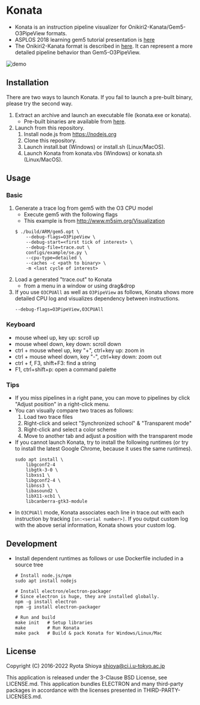 # Konata

* Konata is an instruction pipeline visualizer for Onikiri2-Kanata/Gem5-O3PipeView formats.
* ASPLOS 2018 learning gem5 tutorial presentation is [here](http://learning.gem5.org/tutorial/presentations/vis-o3-gem5.pdf
)
* The Onikiri2-Kanata format is described in [here](docs/kanata-log-format.md). It can represent a more detailed pipeline behavior than Gem5-O3PipeView.

![demo](https://github.com/shioyadan/Konata/wiki/images/konata.gif)


## Installation

There are two ways to launch Konata.
If you fail to launch a pre-built binary, please try the second way.

1. Extract an archive and launch an executable file (konata.exe or konata).
    * Pre-built binaries are available from [here](https://github.com/shioyadan/Konata/releases).
2. Launch from this repository.
    1. Install node.js from https://nodejs.org
    2. Clone this repository.
    3. Launch install.bat (Windows) or install.sh (Linux/MacOS).
    4. Launch Konata from konata.vbs (Windows) or konata.sh (Linux/MacOS).


## Usage

### Basic

1. Generate a trace log from gem5 with the O3 CPU model
    * Execute gem5 with the following flags
    * This example is from http://www.m5sim.org/Visualization
    ```
    $ ./build/ARM/gem5.opt \
        --debug-flags=O3PipeView \
        --debug-start=<first tick of interest> \
        --debug-file=trace.out \
        configs/example/se.py \
        --cpu-type=detailed \
        --caches -c <path to binary> \
        -m <last cycle of interest>
    ```
2. Load a generated "trace.out" to Konata
    * from a menu in a window or using drag&drop
3. If you use ```O3CPUAll``` as well as ```O3PipeView``` as follows, Konata shows more detailed CPU log and visualizes dependency between instructions. 
    ```
    --debug-flags=O3PipeView,O3CPUAll
    ```

### Keyboard

* mouse wheel up, key up: scroll up
* mouse wheel down, key down: scroll down
* ctrl + mouse wheel up, key "+", ctrl+key up: zoom in
* ctrl + mouse wheel down, key "-", ctrl+key down: zoom out
* ctrl + f, F3, shift+F3: find a string 
* F1, ctrl+shift+p: open a command palette

### Tips

* If you miss pipelines in a right pane, you can move to pipelines by click "Adjust position" in a right-click menu.
* You can visually compare two traces as follows:
    1. Load two trace files
    2. Right-click and select "Synchronized school" & "Transparent mode"
    3. Right-click and select a color scheme
    4. Move to another tab and adjust a position with the transparent mode
* If you cannot launch Konata, try to install the following runtimes (or try to install the latest Google Chrome, because it uses the same runtimes).
    ```
    sudo apt install \
        libgconf2-4
        libgtk-3-0 \
        libxss1 \
        libgconf2-4 \
        libnss3 \
        libasound2 \
        libX11-xcb1 \
        libcanberra-gtk3-module
    ```
* In ```O3CPUAll``` mode, Konata associates each line in trace.out with each instruction by tracking ```[sn:<serial number>]```. If you output custom log with the above serial information, Konata shows your custom log.


## Development

* Install dependent runtimes as follows or use Dockerfile included in a source tree
    ```
    # Install node.js/npm
    sudo apt install nodejs

    # Install electron/electron-packager
    # Since electron is huge, they are installed globally.
    npm -g install electron
    npm -g install electron-packager

    # Run and build
    make init   # Setup libraries
    make        # Run Konata
    make pack   # Build & pack Konata for Windows/Linux/Mac
    ```

## License

Copyright (C) 2016-2022 Ryota Shioya <shioya@ci.i.u-tokyo.ac.jp>

This application is released under the 3-Clause BSD License, see LICENSE.md.
This application bundles ELECTRON and many third-party packages in accordance with 
the licenses presented in THIRD-PARTY-LICENSES.md.
